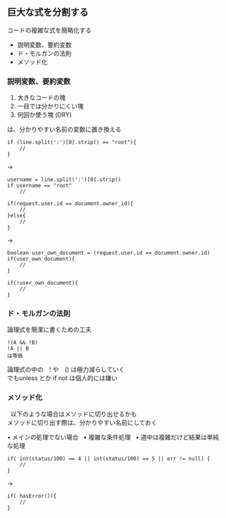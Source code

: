 ## 巨大な式を分割する
コードの複雑な式を簡略化する

* 説明変数、要約変数
* ド・モルガンの法則
* メソッド化
  
### 説明変数、要約変数
  
1. 大きなコードの塊  
2. 一目では分かりにくい塊  
3. 何回か使う塊  (DRY)  
  
は、分かりやすい名前の変数に置き換える  

```
if (line.split(':')[0].strip() == "root"){
	//
}
```

->

```
username = line.split(':')[0].strip()
if username == "root"
	//
```
  
```
if(request.user.id == document.owner_id){
	//
}else{
	//
}
```

->

```
boolean user_own_document = (request.user.id == document.owner.id)
if(user_own_document){
	//
}

if(!user_own_document){
	//
}
```


### ド・モルガンの法則
  
論理式を簡潔に書くための工夫  

```
!(A && !B)
!A || B
は等価
```

論理式の中の　! や　() は極力減らしていく  
でもunless とか if not は個人的には嫌い  

### メソッド化
  
以下のような場合はメソッドに切り出せるかも  
メソッドに切り出す際は、分かりやすい名前にしておく  
  
• メインの処理でない場合  
• 複雑な条件処理  
• 道中は複雑だけど結果は単純な処理 
    

```
if( int(status/100) == 4 || int(status/100) == 5 || err != null) {
	//
} 
```

->

```
if( hasError()){
	//
}
```
